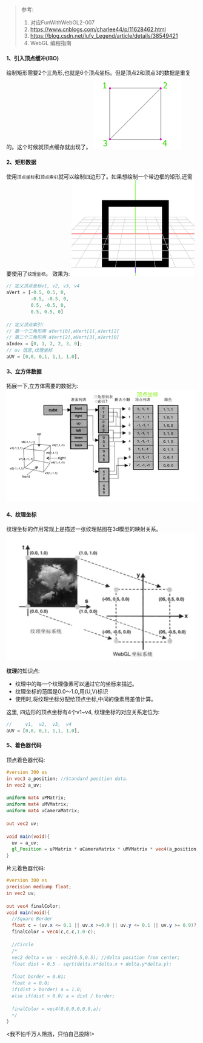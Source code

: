> 参考:
>1) 对应FunWithWebGL2-007
>2) https://www.cnblogs.com/charlee44/p/11628462.html
>3) https://blog.csdn.net/lufy_Legend/article/details/38549421
>4) WebGL 编程指南

#### 1、引入顶点缓冲(IBO)
绘制矩形需要2个三角形,也就是6个顶点坐标。但是顶点2和顶点3的数据是重复的。这个时候就顶点缓存就出现了。
![alt](./1.png)

#### 2、矩形数据
使用`顶点坐标`和`顶点索引`就可以绘制四边形了。如果想绘制一个带边框的矩形,还需要使用了`纹理坐标`。
效果为:
![alt](./3.png)
```js
// 定义顶点坐标v1, v2, v3, v4
aVert = [-0.5, 0.5, 0,
         -0.5, -0.5, 0,
         0.5, -0.5, 0,
         0.5, 0.5, 0]

// 定义顶点索引:
// 第一个三角形用 aVert[0],aVert[1],aVert[2]
// 第二个三角形用 aVert[2],aVert[3],aVert[0]
aIndex = [0, 1, 2, 2, 3, 0];
// uv 信息,纹理坐标
aUV = [0,0, 0,1, 1,1, 1,0],
```
#### 3、立方体数据
拓展一下,立方体需要的数据为:
![alt](./2.png)

#### 4、纹理坐标
纹理坐标的作用常规上是描述一张纹理贴图在3d模型的映射关系。
![alt](./4.png)

**纹理**的知识点:
- 纹理中的每一个纹理像素可以通过它的坐标来描述。
- 纹理坐标的范围是0.0～1.0,用(U,V)标识
- 使用时,将纹理坐标分配给顶点坐标,中间的像素用差值计算。

这里, 四边形的顶点坐标有4个v1~v4, 纹理坐标的对应关系定位为:
```js
//     v1,  v2,  v3,  v4
aUV = [0,0, 0,1, 1,1, 1,0],
```

#### 5、着色器代码
顶点着色器代码:
```glsl
#version 300 es
in vec3 a_position;	//Standard position data.
in vec2 a_uv;

uniform mat4 uPMatrix;
uniform mat4 uMVMatrix;
uniform mat4 uCameraMatrix;

out vec2 uv;

void main(void){
  uv = a_uv;
  gl_Position = uPMatrix * uCameraMatrix * uMVMatrix * vec4(a_position, 1.0);
}
```
片元着色器代码:
```glsl
#version 300 es
precision mediump float;
in vec2 uv;

out vec4 finalColor;
void main(void){
  //Square Border
  float c = (uv.x <= 0.1 || uv.x >=0.9 || uv.y <= 0.1 || uv.y >= 0.9)? 0.0 : 1.0;
  finalColor = vec4(c,c,c,1.0-c);

  //Circle
  /*
  vec2 delta = uv - vec2(0.5,0.5); //delta position from center;
  float dist = 0.5 - sqrt(delta.x*delta.x + delta.y*delta.y);

  float border = 0.01;
  float a = 0.0;
  if(dist > border) a = 1.0;
  else if(dist > 0.0) a = dist / border;

  finalColor = vec4(0.0,0.0,0.0,a);
  */
}
```

<我不怕千万人阻挡，只怕自己投降!>

